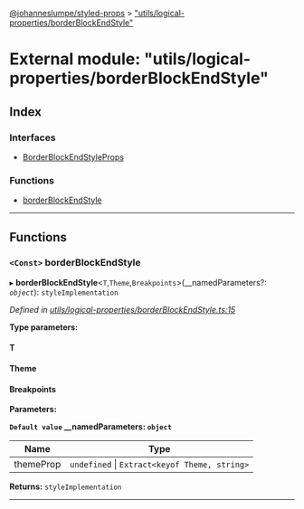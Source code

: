 [@johanneslumpe/styled-props](../README.md) > ["utils/logical-properties/borderBlockEndStyle"](../modules/_utils_logical_properties_borderblockendstyle_.md)

# External module: "utils/logical-properties/borderBlockEndStyle"

## Index

### Interfaces

* [BorderBlockEndStyleProps](../interfaces/_utils_logical_properties_borderblockendstyle_.borderblockendstyleprops.md)

### Functions

* [borderBlockEndStyle](_utils_logical_properties_borderblockendstyle_.md#borderblockendstyle)

---

## Functions

<a id="borderblockendstyle"></a>

### `<Const>` borderBlockEndStyle

▸ **borderBlockEndStyle**<`T`,`Theme`,`Breakpoints`>(__namedParameters?: *`object`*): `styleImplementation`

*Defined in [utils/logical-properties/borderBlockEndStyle.ts:15](https://github.com/johanneslumpe/styled-props/blob/8e709f1/src/utils/logical-properties/borderBlockEndStyle.ts#L15)*

**Type parameters:**

#### T 
#### Theme 
#### Breakpoints 
**Parameters:**

**`Default value` __namedParameters: `object`**

| Name | Type |
| ------ | ------ |
| themeProp | `undefined` \| `Extract<keyof Theme, string>` |

**Returns:** `styleImplementation`

___


